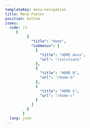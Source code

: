 ```yaml
---
templateKey: menu-navigation
title: Menu Footer
position: bottom
items:
  code: |2-
     [
          { 
            "title": "Home",
            "submenus": [
              {
                "title": "HOME Axxx",
                "url": "/solutions"
              },
              {
                "title": "HOME B",
                "url": "/home-b"
              },
              {
                "title": "HOME C",
                "url": "/home-c"
              }
            ]
          }
        ]
  lang: json
---
```


